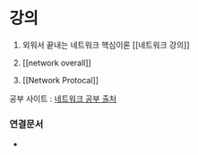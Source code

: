 # 강의
1. 외워서 끝내는 네트워크 핵심이론 [[네트워크 강의]]

1. [[network overall]]
2. [[Network Protocal]]




공부 사이트 : [네트워크 공부 출처](http://www.kocw.net/home/cview.do?cid=6b984f376cfb8f70)

### 연결문서
- 
